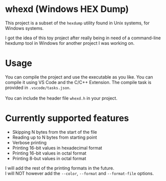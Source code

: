 # whexd (Windows HEX Dump)
This project is a subset of the <code>hexdump</code> utility found in Unix systems, for Windows systems.

I got the idea of this toy project after really being in need of a command-line hexdump tool in Windows for another project I was working on.

# Usage
You can compile the project and use the executable as you like. You can compile it using VS Code and the C/C++ Extension. The compile task is provided in <code>.vscode/tasks.json</code>. <br> <br>
You can include the header file <code>whexd.h</code> in your project.

# Currently supported features
<ul>
   <li>Skipping N bytes from the start of the file</li>
   <li>Reading up to N bytes from starting point</li>
   <li>Verbose printing</li>
   <li>Printing 16-bit values in hexadecimal format</li>
   <li>Printing 16-bit values in octal format</li>
   <li>Printing 8-but values in octal format</li>
</ul>

I will add the rest of the printing formats in the future. <br>
I will NOT however add the <code>--color</code>, <code>--format</code> and <code>--format-file</code> options.
